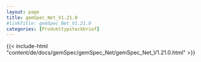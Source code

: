 ```yaml
---
layout: page
title: gemSpec_Net_V1.21.0
#linkTitle: gemSpec_Net_V1.21.0
categories: [Produkttypsteckbrief]
---
```

{{< include-html "content/de/docs/gemSpec/gemSpec_Net/gemSpec_Net_V1.21.0.html" >}}